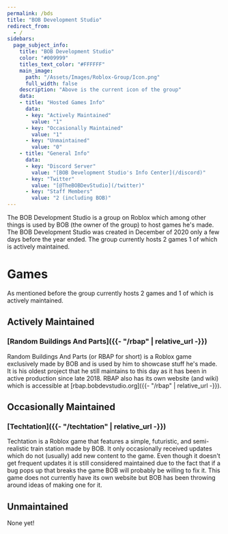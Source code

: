 ```yaml
---
permalink: /bds
title: "BOB Development Studio"
redirect_from:
  - /
sidebars:
  page_subject_info:
    title: "BOB Development Studio"
    color: "#009999"
    titles_text_color: "#FFFFFF"
    main_image:
      path: "/Assets/Images/Roblox-Group/Icon.png"
      full_width: false
    description: "Above is the current icon of the group"
    data:
    - title: "Hosted Games Info"
      data:
      - key: "Actively Maintained"
        value: "1"
      - key: "Occasionally Maintained"
        value: "1"
      - key: "Unmaintained"
        value: "0"
    - title: "General Info"
      data:
      - key: "Discord Server"
        value: "[BOB Development Studio's Info Center](/discord)"
      - key: "Twitter"
        value: "[@TheBOBDevStudio](/twitter)"
      - key: "Staff Members"
        value: "2 (including BOB)"
---
```


The BOB Development Studio is a group on Roblox which among other things is used by BOB (the owner of the group) to host games he's made. The BOB Development Studio was created in December of 2020 only a few days before the year ended. The group currently hosts 2 games 1 of which is actively maintained.

# Games

As mentioned before the group currently hosts 2 games and 1 of which is actively maintained.

## Actively Maintained

### [Random Buildings And Parts]({{- "/rbap" | relative_url -}})

Random Buildings And Parts (or RBAP for short) is a Roblox game exclusively made by BOB and is used by him to showcase stuff he's made. It is his oldest project that he still maintains to this day as it has been in active production since late 2018. RBAP also has its own website (and wiki) which is accessible at [rbap.bobdevstudio.org]({{- "/rbap" | relative_url -}}).

## Occasionally Maintained

### [Techtation]({{- "/techtation" | relative_url -}})

Techtation is a Roblox game that features a simple, futuristic, and semi-realistic train station made by BOB. It only occasionally received updates which do not (usually) add new content to the game. Even though it doesn't get frequent updates it is still considered maintained due to the fact that if a bug pops up that breaks the game BOB will probably be willing to fix it. This game does not currently have its own website but BOB has been throwing around ideas of making one for it.

## Unmaintained

None yet!